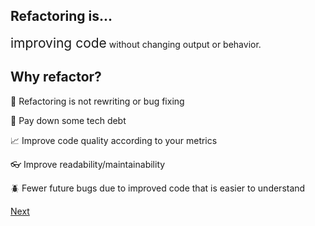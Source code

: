 ## Refactoring is...

<span style="font-size:1.5em;">improving code</span>
without changing output or behavior.

## Why refactor?

📝 Refactoring is not rewriting or bug fixing

💸 Pay down some tech debt

📈 Improve code quality according to your metrics

👓 Improve readability/maintainability

🪲 Fewer future bugs due to improved code that is easier to understand

[Next](main.md)